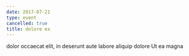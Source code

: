 ```yaml
---
date: 2017-07-21
type: event
cancelled: true
title: dolore ex
---
```

dolor occaecat elit, in deserunt aute labore aliquip dolore Ut ea magna